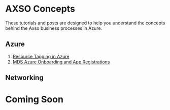 # AXSO Concepts

These tutorials and posts are designed to help you understand the concepts behind the Axso business processes in Azure.

## Azure

1. [Resource Tagging in Azure](/Axso-Terraform-Modules/AXSO-CONCEPTS/resource.tagging.md)
1. [MDS Azure Onboarding and App Registrations](/Axso-Terraform-Modules/AXSO-CONCEPTS/app.registration.md)

## Networking

# Coming Soon